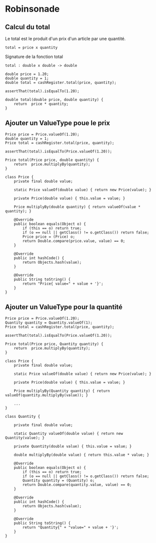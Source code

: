 # Robinsonade

## Calcul du total

Le total est le produit d'un prix d'un article par une quantité.

    total = price x quantity

Signature de la fonction total

    total : double x double -> double

    double price = 1.20;
    double quantity = 1;
    double total = cashRegister.total(price, quantity);

    assertThat(total).isEqualTo(1.20);

    double total(double price, double quantity) {
        return  price * quantity;
    }

## Ajouter un ValueType poue le prix

    Price price = Price.valueOf(1.20);
    double quantity = 1;
    Price total = cashRegister.total(price, quantity);

    assertThat(total).isEqualTo(Price.valueOf(1.20));

    Price total(Price price, double quantity) {
        return  price.multiplyBy(quantity);
    }

    class Price {
        private final double value;

        static Price valueOf(double value) { return new Price(value); }

        private Price(double value) { this.value = value; }

        Price multiplyBy(double quantity) { return valueOf(value * quantity); }

        @Override
        public boolean equals(Object o) {
            if (this == o) return true;
            if (o == null || getClass() != o.getClass()) return false;
            Price price = (Price) o;
            return Double.compare(price.value, value) == 0;
        }

        @Override
        public int hashCode() {
            return Objects.hash(value);
        }

        @Override
        public String toString() {
            return "Price{ value=" + value + '}';
        }
    }

## Ajouter un ValueType pour la quantité

    Price price = Price.valueOf(1.20);
    Quantity quantity = Quantity.valueOf(1);
    Price total = cashRegister.total(price, quantity);

    assertThat(total).isEqualTo(Price.valueOf(1.20));

    Price total(Price price, Quantity quantity) {
        return  price.multiplyBy(quantity);
    }

    class Price {
        private final double value;

        static Price valueOf(double value) { return new Price(value); }

        private Price(double value) { this.value = value; }

        Price multiplyBy(Quantity quantity) { return valueOf(quantity.multiplyBy(value)); }

        ...
    }

    class Quantity {

        private final double value;

        static Quantity valueOf(double value) { return new Quantity(value); }

        private Quantity(double value) { this.value = value; }

        double multiplyBy(double value) { return this.value * value; }

        @Override
        public boolean equals(Object o) {
            if (this == o) return true;
            if (o == null || getClass() != o.getClass()) return false;
            Quantity quantity = (Quantity) o;
            return Double.compare(quantity.value, value) == 0;
        }

        @Override
        public int hashCode() {
            return Objects.hash(value);
        }

        @Override
        public String toString() {
            return "Quantity{" + "value=" + value + '}';
        }
    }

    
